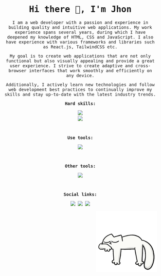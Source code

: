<samp>
<h1 align="center">Hi there 👋, I'm Jhon</h1>
<div align="center">
  <p align="">I am a web developer with a passion and experience in building quality and intuitive web applications. My work experience spans several years, during which I have deepened my knowledge of HTML, CSS and JavaScript. I also have experience with various frameworks and libraries such as React.js, TailwindCSS etc.
  </p>
  <p align="">My goal is to create web applications that are not only functional but also visually appealing and provide a great user experience. I strive to create adaptive and cross-browser interfaces that work smoothly and efficiently on any device.
  </p>
  <p align="">Additionally, I actively learn new technologies and follow web development best practices to continually improve my skills and stay up-to-date with the latest industry trends.
  </p>
  
  <b>Hard skills:</b>
  <p align="center">
    <a href="https://skillicons.dev">
      <img src="https://skillicons.dev/icons?i=html,css,js,jquery,babel,git" />
    </a><br>
    <a href="https://skillicons.dev">
      <img src="https://skillicons.dev/icons?i=react,tailwind,bootstrap,sass,gulp,webpack" />
    </a>
  </p>
  <br>
  
  <b>Use tools:</b>
  <p align="center">
    <a href="https://skillicons.dev">
      <img src="https://skillicons.dev/icons?i=ps,ai,xd,figma,git,stackoverflow" />
    </a>
  </p>
  <br>
  
  <b>Other tools:</b>
  <p align="center">
    <a href="https://skillicons.dev">
      <img src="https://skillicons.dev/icons?i=cs,php,mysql,linux,visualstudio,vscode" />
    </a>
  </p>
  <br>
  
  <div align="center">
   <p>
    <b>Social links:</b>
   </p>
   <code><a href="https://www.linkedin.com/in/en3jott/" target="_blank" rel="noreferrer"><img src="https://img.shields.io/badge/LinkedIn-0077B5?style=for-the-badge&logo=linkedin&logoColor=white"/></a></code>
   <code><a href="https://www.instagram.com/en3jott/" target="_blank" rel="noreferrer"><img src="https://img.shields.io/badge/Instagram-E4405F?style=for-the-badge&logo=instagram&logoColor=white"/></a></code>
   <code><a href="https://t.me/enejott"><img src="https://img.shields.io/badge/Telegram-2CA5E0?style=for-the-badge&logo=telegram&logoColor=white"></a></code>
  </div>
  <p align="right">
   <img width="200px" src="night.gif" alt="qr"/>
  </p>
</samp>





